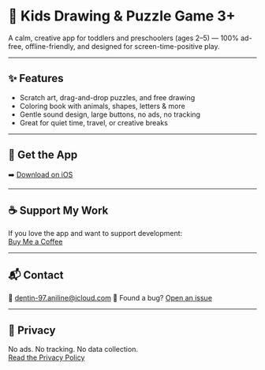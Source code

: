 
# 🎨 Kids Drawing & Puzzle Game 3+

A calm, creative app for toddlers and preschoolers (ages 2–5) — 100% ad-free, offline-friendly, and designed for screen-time-positive play.

---

## ✨ Features

- Scratch art, drag-and-drop puzzles, and free drawing
- Coloring book with animals, shapes, letters & more
- Gentle sound design, large buttons, no ads, no tracking
- Great for quiet time, travel, or creative breaks

---

## 📲 Get the App

➡️ [Download on iOS](https://apps.apple.com/app/id6747248309)

---

## ☕ Support My Work

If you love the app and want to support development:  
[Buy Me a Coffee](https://buymeacoffee.com/magicscribble)

---

## 📬 Contact

📧 dentin-97.aniline@icloud.com 
🐞 Found a bug? [Open an issue](https://magicscribble.github.io/support/)

---

## 🔐 Privacy

No ads. No tracking. No data collection.  
[Read the Privacy Policy]([privacy.md](https://magicscribble.github.io/privacy-policy/))
